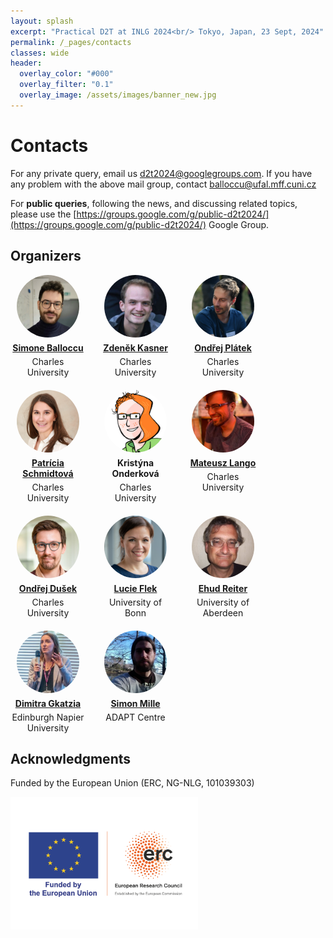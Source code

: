 ```yaml
---
layout: splash
excerpt: "Practical D2T at INLG 2024<br/> Tokyo, Japan, 23 Sept, 2024"
permalink: /_pages/contacts
classes: wide
header:
  overlay_color: "#000"
  overlay_filter: "0.1"
  overlay_image: /assets/images/banner_new.jpg
---
```


# Contacts
For any private query, email us [d2t2024@googlegroups.com](mailto:practicald2t@googlegroups.com). 
If you have any problem with the above mail group, contact [balloccu@ufal.mff.cuni.cz](balloccu@ufal.mff.cuni.cz)

For **public queries**, following the news, and discussing related topics, please use the [https://groups.google.com/g/public-d2t2024/](https://groups.google.com/g/public-d2t2024/) Google Group.

## Organizers

<div class="organizer-container" style="display: flex; flex-wrap: wrap; gap: 20px;">

  <div class="organizer" style="display: inline-block; text-align: center; width: 120px;">
      <img src="../assets/images/organizers/standard-size/simone_balloccu.png" alt="Simone Ballocu" style="width: 100px; height: 100px; border-radius: 50%;">
      <a href="https://uccollab.github.io/">
          <p style="margin: 5px 0; font-weight: bold;">Simone Balloccu</p>
      </a>
      <span>Charles University</span>
  </div>

  <div class="organizer" style="display: inline-block; text-align: center; width: 120px;">
      <img src="../assets/images/organizers/standard-size/zdenek_kasner.png" alt="Zdeněk Kasner" style="width: 100px; height: 100px; border-radius: 50%;">
      <a href="https://kasnerz.github.io">
          <p style="margin: 5px 0; font-weight: bold;">Zdeněk Kasner</p>
      </a>
      <span>Charles University</span>
  </div>

  <div class="organizer" style="display: inline-block; text-align: center; width: 120px;">
      <img src="../assets/images/organizers/standard-size/ondrej_platek.png" alt="Ondřej Plátek" style="width: 100px; height: 100px; border-radius: 50%;">
      <a href="http://opla.cz">
          <p style="margin: 5px 0; font-weight: bold;">Ondřej Plátek</p>
      </a>
      <span>Charles University</span>
  </div>

  <div class="organizer" style="display: inline-block; text-align: center; width: 120px;">
      <img src="../assets/images/organizers/standard-size/patricia_schmidtova.png" alt="Patricia Schmidtova" style="width: 100px; height: 100px; border-radius: 50%;">
      <a href="https://patuchen.github.io/">
          <p style="margin: 5px 0; font-weight: bold;">Patrícia Schmidtová</p>
      </a>
      <span>Charles University</span>
  </div>

  <div class="organizer" style="display: inline-block; text-align: center; width: 120px;">
      <img src="../assets/images/organizers/standard-size/kristyna_onderkova.png" alt="Kristýna Onderková" style="width: 100px; height: 100px; border-radius: 50%;">
      <p style="margin: 5px 0; font-weight: bold;">Kristýna Onderková</p>
      <span>Charles University</span>
  </div>

  <div class="organizer" style="display: inline-block; text-align: center; width: 120px;">
      <img src="../assets/images/organizers/standard-size/mateusz_lango.png" alt="Mateusz Lango" style="width: 100px; height: 100px; border-radius: 50%;">
      <a href="https://ufal.mff.cuni.cz/mateusz-lango">
          <p style="margin: 5px 0; font-weight: bold;">Mateusz Lango</p>
      </a>
      <span>Charles University</span>
  </div>

  <div class="organizer" style="display: inline-block; text-align: center; width: 120px;">
      <img src="../assets/images/organizers/standard-size/ondrej_dusek.png" alt="Ondřej Dušek" style="width: 100px; height: 100px; border-radius: 50%;">
      <a href="https://tuetschek.github.io/">
          <p style="margin: 5px 0; font-weight: bold;">Ondřej Dušek</p>
      </a>
      <span>Charles University</span>
  </div>

  <div class="organizer" style="display: inline-block; text-align: center; width: 120px;">
      <img src="../assets/images/organizers/standard-size/lucie_flek.png" alt="Lucie Flek" style="width: 100px; height: 100px; border-radius: 50%;">
      <a href="https://caisa-lab.github.io/members/lucie-flek.html">
          <p style="margin: 5px 0; font-weight: bold;">Lucie Flek</p>
      </a>
      <span>University of Bonn</span>
  </div>

  <div class="organizer" style="display: inline-block; text-align: center; width: 120px;">
      <img src="../assets/images/organizers/standard-size/ehud_reiter.png" alt="Ehud Reiter" style="width: 100px; height: 100px; border-radius: 50%;">
      <a href="https://ehudreiter.com/">
          <p style="margin: 5px 0; font-weight: bold;">Ehud Reiter</p>
      </a>
      <span>University of Aberdeen</span>
  </div>

  <div class="organizer" style="display: inline-block; text-align: center; width: 120px;">
      <img src="../assets/images/organizers/standard-size/dimitra_gkatzia.png" alt="Dimitra Gkatzia" style="width: 100px; height: 100px; border-radius: 50%;">
      <a href="https://dimitragkatzia.wordpress.com">
          <p style="margin: 5px 0; font-weight: bold;">Dimitra Gkatzia</p>
      </a>
      <span>Edinburgh Napier University</span>
  </div>

  <div class="organizer" style="display: inline-block; text-align: center; width: 120px;">
      <img src="../assets/images/organizers/standard-size/simon_mille.png" alt="Simon Mille" style="width: 100px; height: 100px; border-radius: 50%;">
      <a href="https://www.adaptcentre.ie/experts/simon-mille/">
          <p style="margin: 5px 0; font-weight: bold;">Simon Mille</p>
      </a>
      <span>ADAPT Centre</span>
  </div>

</div> <!--organizer-container!-->

## Acknowledgments
<p>Funded by the European Union (ERC, NG-NLG, 101039303)</p>
<img src="/assets/images/erc.png" style="max-width: 300px;" alt="ERC">
